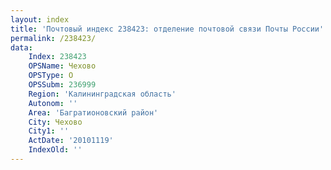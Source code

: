 ```yaml
---
layout: index
title: 'Почтовый индекс 238423: отделение почтовой связи Почты России'
permalink: /238423/
data:
    Index: 238423
    OPSName: Чехово
    OPSType: О
    OPSSubm: 236999
    Region: 'Калининградская область'
    Autonom: ''
    Area: 'Багратионовский район'
    City: Чехово
    City1: ''
    ActDate: '20101119'
    IndexOld: ''
---
```

